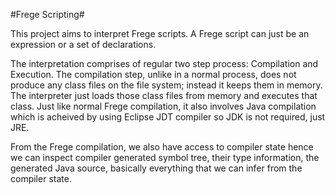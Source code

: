 #Frege Scripting#

This project aims to interpret Frege scripts. A Frege script can just be an expression or a set of declarations.

The interpretation comprises of regular two step process: 
Compilation and Execution. The compilation step, unlike in a normal process, does not produce any class files on the 
file system; instead it keeps them in memory. The interpreter just loads those class files from memory and executes that
class. Just like normal Frege compilation, it also involves Java compilation which is acheived by
using Eclipse JDT compiler so JDK is not required, just JRE. 

From the Frege compilation, we also have access to compiler state hence we can inspect compiler generated symbol tree, 
their type information, the generated Java source, basically everything that we can infer from the compiler state.
